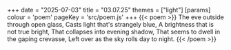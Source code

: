 +++
date = "2025-07-03"
title = "03.07.25"
themes = ["light"]
[params]
  colour = 'poem'
  pageKey = 'src/poem.js'
+++
{{< poem >}}
The eve outside through open glass,
Casts light that's strangely blue,
A brightness that is not true bright,
That collapses into evening shadow,
That seems to dwell in the gaping crevasse,
Left over as the sky rolls day to night.
{{< /poem >}}